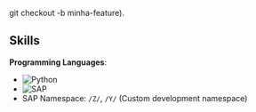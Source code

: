 
git checkout -b minha-feature).

## Skills

 **Programming Languages**:

  - ![Python](https://img.shields.io/badge/Python-3776AB?style=for-the-badge&logo=python&logoColor=white)
  - ![SAP](https://img.shields.io/badge/SAP-0FAAFF?style=for-the-badge&logo=sap&logoColor=white)
  - SAP Namespace: `/Z/`, `/Y/` (Custom development namespace)

  
